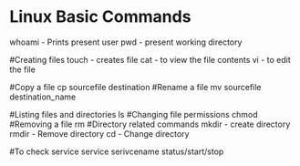 # Linux Basic Commands

whoami - Prints present user
pwd - present working directory

#Creating files
  touch - creates file
  cat - to view the file contents
  vi - to edit the file
  
#Copy a file
  cp sourcefile destination
#Rename a file
  mv sourcefile destination_name
  
#Listing files and directories
  ls
#Changing file permissions
  chmod
#Removing a file
rm
#Directory related commands
  mkdir - create directory
  rmdir - Remove directory
  cd - Change directory
  
#To check service
   service serivcename status/start/stop 
   
